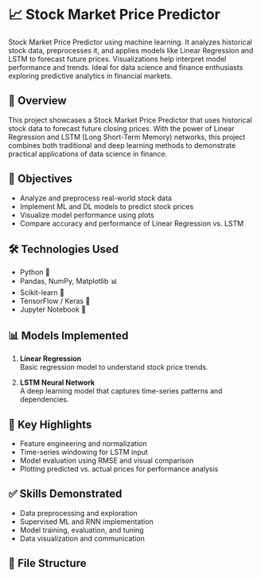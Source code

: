 # 📈 Stock Market Price Predictor
Stock Market Price Predictor using machine learning. It analyzes historical stock data, preprocesses it, and applies models like Linear Regression and LSTM to forecast future prices. Visualizations help interpret model performance and trends. Ideal for data science and finance enthusiasts exploring predictive analytics in financial markets.

## 🚀 Overview

This project showcases a Stock Market Price Predictor that uses historical stock data to forecast future closing prices. With the power of Linear Regression and LSTM (Long Short-Term Memory) networks, this project combines both traditional and deep learning methods to demonstrate practical applications of data science in finance.

## 🎯 Objectives

- Analyze and preprocess real-world stock data
- Implement ML and DL models to predict stock prices
- Visualize model performance using plots
- Compare accuracy and performance of Linear Regression vs. LSTM

## 🛠️ Technologies Used

- Python 🐍
- Pandas, NumPy, Matplotlib 📊
- Scikit-learn 🔧
- TensorFlow / Keras 🤖
- Jupyter Notebook 📓

## 📊 Models Implemented

1. **Linear Regression**  
   Basic regression model to understand stock price trends.

2. **LSTM Neural Network**  
   A deep learning model that captures time-series patterns and dependencies.

## 📌 Key Highlights

- Feature engineering and normalization
- Time-series windowing for LSTM input
- Model evaluation using RMSE and visual comparison
- Plotting predicted vs. actual prices for performance analysis

## ✅ Skills Demonstrated

- Data preprocessing and exploration
- Supervised ML and RNN implementation
- Model training, evaluation, and tuning
- Data visualization and communication

## 📂 File Structure

